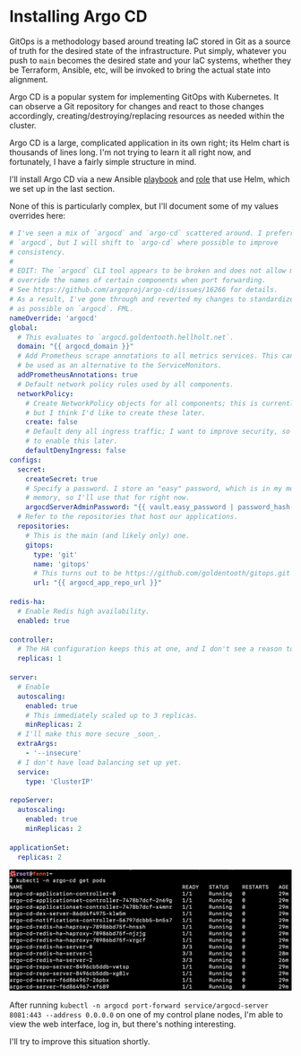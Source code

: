 # Installing Argo CD

GitOps is a methodology based around treating IaC stored in Git as a source of truth for the desired state of the infrastructure. Put simply, whatever you push to `main` becomes the desired state and your IaC systems, whether they be Terraform, Ansible, etc, will be invoked to bring the actual state into alignment.

Argo CD is a popular system for implementing GitOps with Kubernetes. It can observe a Git repository for changes and react to those changes accordingly, creating/destroying/replacing resources as needed within the cluster.

Argo CD is a large, complicated application in its own right; its Helm chart is thousands of lines long. I'm not trying to learn it all right now, and fortunately, I have a fairly simple structure in mind.

I'll install Argo CD via a new Ansible [playbook](https://github.com/goldentooth/cluster/blob/main/playbooks/install_argocd.yaml) and [role](https://github.com/goldentooth/cluster/tree/main/roles/goldentooth.install_argocd) that use Helm, which we set up in the last section.

None of this is particularly complex, but I'll document some of my values overrides here:

```yaml
# I've seen a mix of `argocd` and `argo-cd` scattered around. I preferred
# `argocd`, but I will shift to `argo-cd` where possible to improve
# consistency.
#
# EDIT: The `argocd` CLI tool appears to be broken and does not allow me to
# override the names of certain components when port forwarding.
# See https://github.com/argoproj/argo-cd/issues/16266 for details.
# As a result, I've gone through and reverted my changes to standardize as much
# as possible on `argocd`. FML.
nameOverride: 'argocd'
global:
  # This evaluates to `argocd.goldentooth.hellholt.net`.
  domain: "{{ argocd_domain }}"
  # Add Prometheus scrape annotations to all metrics services. This can
  # be used as an alternative to the ServiceMonitors.
  addPrometheusAnnotations: true
  # Default network policy rules used by all components.
  networkPolicy:
    # Create NetworkPolicy objects for all components; this is currently false
    # but I think I'd like to create these later.
    create: false
    # Default deny all ingress traffic; I want to improve security, so I hope
    # to enable this later.
    defaultDenyIngress: false
configs:
  secret:
    createSecret: true
    # Specify a password. I store an "easy" password, which is in my muscle
    # memory, so I'll use that for right now.
    argocdServerAdminPassword: "{{ vault.easy_password | password_hash('bcrypt') }}"
  # Refer to the repositories that host our applications.
  repositories:
    # This is the main (and likely only) one.
    gitops:
      type: 'git'
      name: 'gitops'
      # This turns out to be https://github.com/goldentooth/gitops.git
      url: "{{ argocd_app_repo_url }}"

redis-ha:
  # Enable Redis high availability.
  enabled: true

controller:
  # The HA configuration keeps this at one, and I don't see a reason to change.
  replicas: 1

server:
  # Enable
  autoscaling:
    enabled: true
    # This immediately scaled up to 3 replicas.
    minReplicas: 2
  # I'll make this more secure _soon_.
  extraArgs:
    - '--insecure'
  # I don't have load balancing set up yet.
  service:
    type: 'ClusterIP'

repoServer:
  autoscaling:
    enabled: true
    minReplicas: 2

applicationSet:
  replicas: 2
```

![Pods in the Argo CD namespace](./images/argocd_pods.png)

After running `kubectl -n argocd port-forward service/argocd-server 8081:443 --address 0.0.0.0` on one of my control plane nodes, I'm able to view the web interface, log in, but there's nothing interesting.

I'll try to improve this situation shortly.
